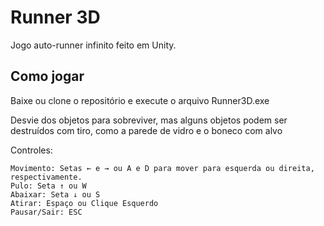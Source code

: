 # Runner 3D
<p>Jogo auto-runner infinito feito em Unity.</p>

## Como jogar
<p>Baixe ou clone o repositório e execute o arquivo Runner3D.exe</p>
<p>Desvie dos objetos para sobreviver, mas alguns objetos podem ser destruídos com tiro, como a parede de vidro e o boneco com alvo</p>
<p>Controles:</p>

```
Movimento: Setas ← e → ou A e D para mover para esquerda ou direita, respectivamente.
Pulo: Seta ↑ ou W
Abaixar: Seta ↓ ou S
Atirar: Espaço ou Clique Esquerdo
Pausar/Sair: ESC
```
